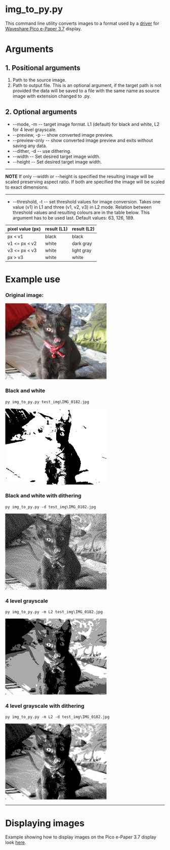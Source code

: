 # img_to_py.py

This command line utility converts images to a format used by a [driver](https://github.com/phoreglad/pico-epaper) for
[Waveshare Pico e-Paper 3.7](https://www.waveshare.com/wiki/Pico-ePaper-3.7) display.

# Arguments

## 1. Positional arguments

1. Path to the source image.
2. Path to output file. This is an optional argument, if the target path is not provided the data will be saved to a file
with the same name as source image with extension changed to .py.

## 2. Optional arguments

* --mode, -m -- target image format. L1 (default) for black and white, L2 for 4 level grayscale.
* --preview, -p -- show converted image preview.
* --preview-only -- show converted image preview and exits without saving any data.
* --dither, -d -- use dithering.
* --width -- Set desired target image width.
* --height -- Set desired target image width.

---
**NOTE** If only --width or --height is specified the resulting image will be scaled preserving aspect ratio.
If both are specified the image will be scaled to exact dimensions.

---
* --threshold, -t -- set threshold values for image conversion. Takes one value&nbsp;(v1) in L1
and three&nbsp;(v1,&nbsp;v2,&nbsp;v3) in L2 mode. Relation between threshold values and resulting colours are in the
table below.
This argument has to be used last. Default values: 63, 126, 189.

<div align="center">

| pixel value (px) | result (L1) | result (L2) |
| --- | --- | --- |
| px < v1 | black | black |
| v1 <= px < v2 | white | dark gray |
| v3 <= px < v3 | white | light gray |
| px > v3 | white | white |

</div>


# Example use
### Original image:

![original](test_img/IMG_0182.jpg)

### Black and white

```shell
py img_to_py.py test_img\IMG_0182.jpg
```

![image](test_img/IMG_0182_bw.png)

### Black and white with dithering

```shell
py img_to_py.py -d test_img\IMG_0182.jpg
```

![image](test_img/IMG_0182_bw_dither.png)

### 4 level grayscale

```shell
py img_to_py.py -m L2 test_img\IMG_0182.jpg
```

![image](test_img/IMG_0182_gs.png)

### 4 level grayscale with dithering

```shell
py img_to_py.py -m L2 -d test_img\IMG_0182.jpg
```

![image](test_img/IMG_0182_gs_dither.png)

---

# Displaying images

Example showing how to display images on the Pico e-Paper 3.7 display look
[here](https://github.com/phoreglad/pico-epaper/tree/main/examples).
